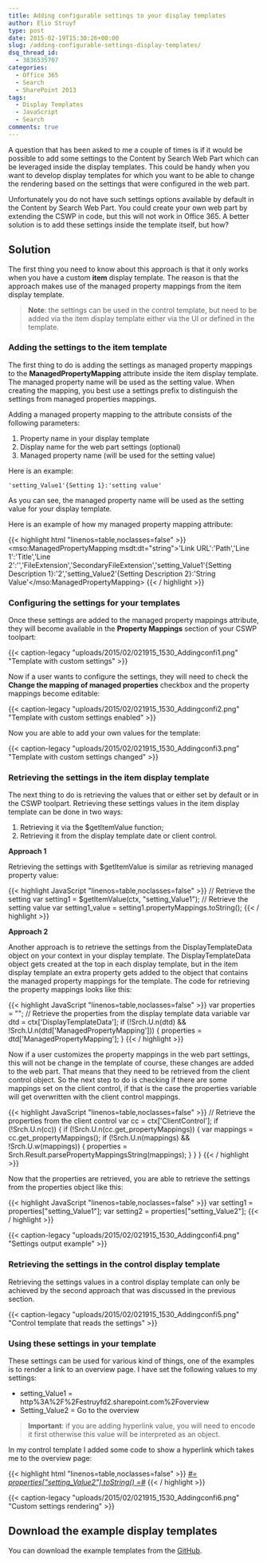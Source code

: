 ```yaml
---
title: Adding configurable settings to your display templates
author: Elio Struyf
type: post
date: 2015-02-19T15:30:26+00:00
slug: /adding-configurable-settings-display-templates/
dsq_thread_id:
  - 3836535707
categories:
  - Office 365
  - Search
  - SharePoint 2013
tags:
  - Display Templates
  - JavaScript
  - Search
comments: true
---
```


A question that has been asked to me a couple of times is if it would be possible to add some settings to the Content by Search Web Part which can be leveraged inside the display templates. This could be handy when you want to develop display templates for which you want to be able to change the rendering based on the settings that were configured in the web part.

Unfortunately you do not have such settings options available by default in the Content by Search Web Part. You could create your own web part by extending the CSWP in code, but this will not work in Office 365. A better solution is to add these settings inside the template itself, but how?

## Solution

The first thing you need to know about this approach is that it only works when you have a custom **item** display template. The reason is that the approach makes use of the managed property mappings from the item display template.

> **Note**: the settings can be used in the control template, but need to be added via the item display template either via the UI or defined in the template.

### Adding the settings to the item template

The first thing to do is adding the settings as managed property mappings to the **ManagedPropertyMapping** attribute inside the item display template. The managed property name will be used as the setting value. When creating the mapping, you best use a settings prefix to distinguish the settings from managed properties mappings.

Adding a managed property mapping to the attribute consists of the following parameters:

1.  Property name in your display template
2.  Display name for the web part settings (optional)
3.  Managed property name (will be used for the setting value)

Here is an example:

`'setting_Value1'{Setting 1}:'setting value'`

As you can see, the managed property name will be used as the setting value for your display template.

Here is an example of how my managed property mapping attribute:

{{< highlight html "linenos=table,noclasses=false" >}}
<mso:ManagedPropertyMapping msdt:dt="string">'Link URL':'Path','Line 1':'Title','Line 2':'','FileExtension','SecondaryFileExtension','setting_Value1'{Setting Description 1}:'2','setting_Value2'{Setting Description 2}:'String Value'</mso:ManagedPropertyMapping>
{{< / highlight >}}


### Configuring the settings for your templates

Once these settings are added to the managed property mappings attribute, they will become available in the **Property Mappings** section of your CSWP toolpart:

{{< caption-legacy "uploads/2015/02/021915_1530_Addingconfi1.png" "Template with custom settings" >}}

Now if a user wants to configure the settings, they will need to check the **Change the mapping of managed properties** checkbox and the property mappings become editable:

{{< caption-legacy "uploads/2015/02/021915_1530_Addingconfi2.png" "Template with custom settings enabled" >}}

Now you are able to add your own values for the template:

{{< caption-legacy "uploads/2015/02/021915_1530_Addingconfi3.png" "Template with custom settings changed" >}}

### Retrieving the settings in the item display template

The next thing to do is retrieving the values that or either set by default or in the CSWP toolpart. Retrieving these settings values in the item display template can be done in two ways:

1.  Retrieving it via the $getItemValue function;
2.  Retrieving it from the display template date or client control.

**Approach 1**

Retrieving the settings with $getItemValue is similar as retrieving managed property value:

{{< highlight JavaScript "linenos=table,noclasses=false" >}}
// Retrieve the setting
var setting1 = $getItemValue(ctx, "setting_Value1");
// Retrieve the setting value
var setting1_value = setting1.propertyMappings.toString();
{{< / highlight >}}

**Approach 2**

Another approach is to retrieve the settings from the DisplayTemplateData object on your context in your display template. The DisplayTemplateData object gets created at the top in each display template, but in the item display template an extra property gets added to the object that contains the managed property mappings for the template. The code for retrieving the property mappings looks like this:

{{< highlight JavaScript "linenos=table,noclasses=false" >}}
var properties = "";
// Retrieve the properties from the display template data variable
var dtd = ctx['DisplayTemplateData'];
if (!Srch.U.n(dtd) && !Srch.U.n(dtd['ManagedPropertyMapping'])) {
    properties = dtd['ManagedPropertyMapping'];
}
{{< / highlight >}}

Now if a user customizes the property mappings in the web part settings, this will not be change in the template of course, these changes are added to the web part. That means that they need to be retrieved from the client control object. So the next step to do is checking if there are some mappings set on the client control, if that is the case the properties variable will get overwritten with the client control mappings.

{{< highlight JavaScript "linenos=table,noclasses=false" >}}
// Retrieve the properties from the client control
var cc = ctx['ClientControl'];
if (!Srch.U.n(cc)) {
  if (!Srch.U.n(cc.get_propertyMappings)) {
    var mappings = cc.get_propertyMappings();
    if (!Srch.U.n(mappings) && !Srch.U.w(mappings)) {
      properties = Srch.Result.parsePropertyMappingsString(mappings);
    }
  }
}
{{< / highlight >}}

Now that the properties are retrieved, you are able to retrieve the settings from the properties object like this:

{{< highlight JavaScript "linenos=table,noclasses=false" >}}
var setting1 = properties["setting_Value1"];
var setting2 = properties["setting_Value2"];
{{< / highlight >}}

{{< caption-legacy "uploads/2015/02/021915_1530_Addingconfi4.png" "Settings output example" >}}

### Retrieving the settings in the control display template

Retrieving the settings values in a control display template can only be achieved by the second approach that was discussed in the previous section.

{{< caption-legacy "uploads/2015/02/021915_1530_Addingconfi5.png" "Control template that reads the settings" >}}

### Using these settings in your template

These settings can be used for various kind of things, one of the examples is to render a link to an overview page. I have set the following values to my settings:

*   setting_Value1 = http%3A%2F%2Festruyfd2.sharepoint.com%2Foverview
*   Setting_Value2 = Go to the overview

> **Important**: if you are adding hyperlink value, you will need to encode it first otherwise this value will be interpreted as an object.

In my control template I added some code to show a hyperlink which takes me to the overview page:

{{< highlight html "linenos=table,noclasses=false" >}}
<a href="_#= decodeURIComponent(properties['setting_Value1'].toString()) =#_" title="_#= properties['setting_Value2'].toString() =#_">_#= properties["setting_Value2"].toString() =#_</a>
{{< / highlight >}}

{{< caption-legacy "uploads/2015/02/021915_1530_Addingconfi6.png" "Custom settings rendering" >}}

## Download the example display templates

You can download the example templates from the [GitHub](https://github.com/estruyf/blog/tree/master/Adding%20configurable%20custom%20settings%20to%20your%20display%20templates "Adding configurable custom settings to your display templates").
